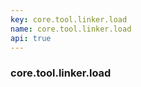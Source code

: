 ```yaml
---
key: core.tool.linker.load
name: core.tool.linker.load
api: true
---
```


### core.tool.linker.load
